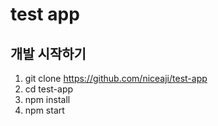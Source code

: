 # test app

## 개발 시작하기

1. git clone https://github.com/niceaji/test-app
1. cd test-app
1. npm install 
1. npm start